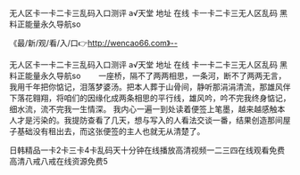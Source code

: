无人区卡一卡二卡三乱码入口测评
а√天堂 地址 在线
卡一卡二卡三无人区乱码
黑料正能量永久导航so


《最/新/观/看/入/口👉http://wencao66.com》--

无人区卡一卡二卡三乱码入口测评
а√天堂 地址 在线
卡一卡二卡三无人区乱码
黑料正能量永久导航so
　　一座桥，隔不了两两相思，一条河，断不了两两无言，我用千年把你惦记，泪落梦婆汤。把本人葬于山骨间，静听那涓涓清流，那雄风伴下落花翱翔，将咱们的因缘化成两条相思的平行线，雄风吟，吟不完我终身惦记，细水流，流不完我一生情深。
我内心一遍一到处读着便签上笔墨，越来越感触本人才是污染的。我提防查看了几天，想与写入的人看法交谈一番，结果创造那间屋子基础没有租出去，而这张便签的主人也就无从清楚了。





日韩精品一卡2卡三卡4卡乱码天十分钟在线播放高清视频一二三四在线观看免费高清八戒八戒在线资源免费5
